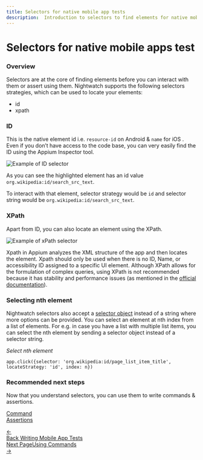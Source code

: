 ```yaml
---
title: Selectors for native mobile app tests
description:  Introduction to selectors to find elements for native mobile apps.
---
```


<div class="page-header"><h1>Selectors for native mobile apps test</h1></div>

### Overview

Selectors are at the core of finding elements before you can interact with them or assert using them. Nightwatch supports the following selectors strategies, which can be used to locate your elements:
- id
- xpath

### ID

This is the native element id i.e. `resource-id` on Android & `name` for iOS . Even if you don’t have access to the code base, you can very easily find the ID using the Appium Inspector tool. 

![Example of ID selector][image-1]

As you can see the highlighted element has an id value `org.wikipedia:id/search_src_text`.

To interact with that element, selector strategy would be `id` and selector string would be `org.wikipedia:id/search_src_text`.

### XPath

Apart from ID, you can also locate an element using the XPath.

![Example of xPath selector][image-2]

Xpath in Appium analyzes the XML structure of the app and then locates the element. Xpath should only be used when there is no ID, Name, or accessibility ID assigned to a specific UI element. Although XPath allows for the formulation of complex queries, using XPath is not recommended because it has stability and performance issues (as mentioned in the [official documentation][1]).

### Selecting nth element

Nightwatch selectors also accept a [selector object][2] instead of a string where more options can be provided. You can select an element at nth index from a list of elements. For e.g. in case you have a list with multiple list items, you can select the nth element by sending a selector object instead of a selector string.

<div class="sample-test">
<i>Select nth element</i><pre class="line-numbers"><code class="language-javascript">app.click({selector: 'org.wikipedia:id/page_list_item_title', locateStrategy: 'id', index: n})
</code></pre></div>

### Recommended next steps

Now that you understand selectors, you can use them to write commands & assertions.  

[Command][2] </br>
[Assertions][3]


[1]:  https://appium.io/docs/en/commands/element/find-elements/index.html#selector-strategies
[2]:  https://nightwatchjs.org/guide/writing-tests/finding-interacting-with-dom-elements.html#element-properties
[3]:  /guide/mobile-app-testing/commands.html
[4]:  /guide/mobile-app-testing/assertions.html

[image-1]:  https://user-images.githubusercontent.com/1677755/220292896-8acdac83-47a2-447c-924b-95240959e695.png
[image-2]:  https://user-images.githubusercontent.com/1677755/220293322-e0db2a87-ffd4-4009-8738-709cd91b2be5.png


<div class="doc-pagination pt-40">
  <div class="previous">
    <a href="https://nightwatchjs.org/guide/mobile-app-testing/introduction-writing-tests.html">
      <span>←</span>
        <div class="d-flex flex-column">
          <span class="smallT">Back</span>
          <span class="bigT">Writing Mobile App Tests</span>
        </div>
    </a>
  </div>
  <div class="doc-pagination justify-content-end pt-40">
  <div class="next">
    <a href="https://nightwatchjs.org/guide/mobile-app-testing/commands.html">
        <div class="d-flex flex-column"><span class="smallT">Next Page</span><span class="bigT">Using Commands</span></div>
        <span>→</span>
    </a>
  </div>
</div>
</div>

